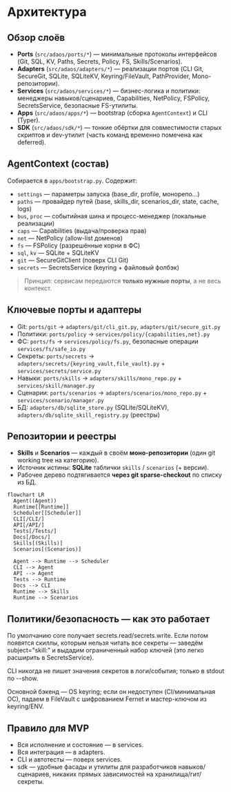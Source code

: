 # Архитектура

## Обзор слоёв

* **Ports** (`src/adaos/ports/*`) — минимальные протоколы интерфейсов (Git, SQL, KV, Paths, Secrets, Policy, FS, Skills/Scenarios).
* **Adapters** (`src/adaos/adapters/*`) — реализации портов (CLI Git, SecureGit, SQLite, SQLiteKV, Keyring/FileVault, PathProvider, Mono-репозитории).
* **Services** (`src/adaos/services/*`) — бизнес-логика и политики: менеджеры навыков/сценариев, Capabilities, NetPolicy, FSPolicy, SecretsService, безопасные FS-утилиты.
* **Apps** (`src/adaos/apps/*`) — bootstrap (сборка `AgentContext`) и CLI (Typer).
* **SDK** (`src/adaos/sdk/*`) — тонкие обёртки для совместимости старых скриптов и dev-утилит (часть команд временно помечена как deferred).

## AgentContext (состав)

Собирается в `apps/bootstrap.py`. Содержит:

* `settings` — параметры запуска (base\_dir, profile, монорепо…)
* `paths` — провайдер путей (base, skills\_dir, scenarios\_dir, state, cache, logs)
* `bus`, `proc` — событийная шина и процесс-менеджер (локальные реализации)
* `caps` — Capabilities (выдача/проверка прав)
* `net` — NetPolicy (allow-list доменов)
* `fs` — FSPolicy (разрешённые корни в ФС)
* `sql`, `kv` — SQLite + SQLiteKV
* `git` — SecureGitClient (поверх CLI Git)
* `secrets` — SecretsService (keyring + файловый фолбэк)

> Принцип: сервисам передаются **только нужные порты**, а не весь контекст.

## Ключевые порты и адаптеры

* Git: `ports/git` → `adapters/git/cli_git.py`, `adapters/git/secure_git.py`
* Политики: `ports/policy` → `services/policy/{capabilities,net}.py`
* ФС: `ports/fs` → `services/policy/fs.py`, безопасные операции `services/fs/safe_io.py`
* Секреты: `ports/secrets` → `adapters/secrets/{keyring_vault,file_vault}.py` + `services/secrets/service.py`
* Навыки: `ports/skills` → `adapters/skills/mono_repo.py` + `services/skill/manager.py`
* Сценарии: `ports/scenarios` → `adapters/scenarios/mono_repo.py` + `services/scenario/manager.py`
* БД: `adapters/db/sqlite_store.py` (SQLite/SQLiteKV), `adapters/db/sqlite_skill_registry.py` (реестры)

## Репозитории и реестры

* **Skills** и **Scenarios** — каждый в своём **моно-репозитории** (один git working tree на категорию).
* Источник истины: **SQLite** таблички `skills` / `scenarios` (+ версии).
* Рабочее дерево подтягивается **через git sparse-checkout** по списку из БД.

```mermaid
flowchart LR
  Agent((Agent))
  Runtime[[Runtime]]
  Scheduler[[Scheduler]]
  CLI[/CLI/]
  API[/API/]
  Tests[/Tests/]
  Docs[/Docs/]
  Skills[(Skills)]
  Scenarios[(Scenarios)]

  Agent --> Runtime --> Scheduler
  CLI --> Agent
  API --> Agent
  Tests --> Runtime
  Docs --> CLI
  Runtime --> Skills
  Runtime --> Scenarios
```

## Политики/безопасность — как это работает

По умолчанию core получает secrets.read/secrets.write. Если потом появятся скиллы, которым нельзя читать все секреты — заведём subject="skill:<id>" и выдадим ограниченный набор ключей (это легко расширить в SecretsService).

CLI никогда не пишет значения секретов в логи/события; только в stdout по --show.

Основной бэкенд — OS keyring; если он недоступен (CI/минимальная ОС), падаем в FileVault с шифрованием Fernet и мастер-ключом из keyring/ENV.

## Правило для MVP

* Вся исполнение и состояние — в services.
* Вся интеграция — в adapters.
* CLI и автотесты — поверх services.
* sdk — удобные фасады и утилиты для разработчиков навыков/сценариев, никаких прямых зависимостей на хранилища/гит/секреты.
